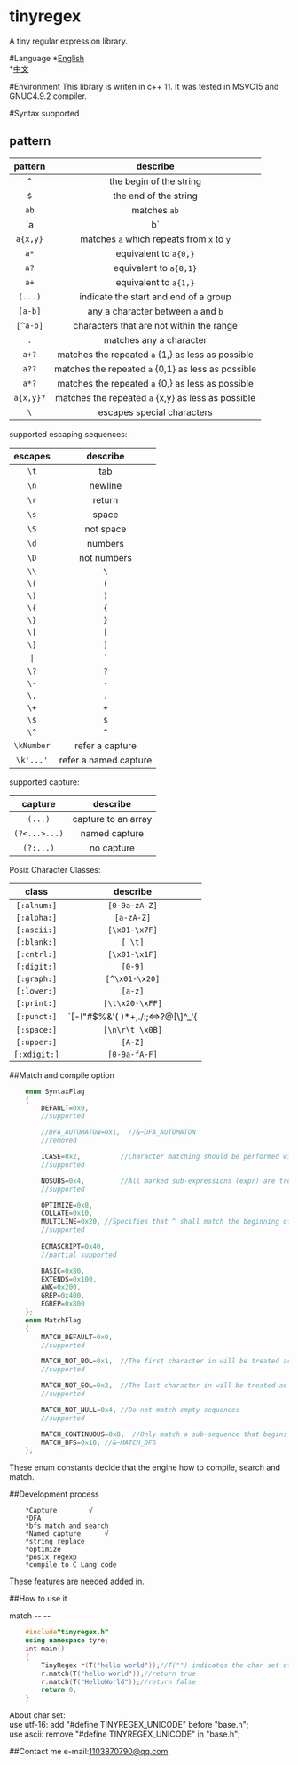 ﻿tinyregex
===
A tiny regular expression library.

#Language
*[English](https://github.com/jstzwj/TinyRegex/blob/master/doc/readme_en.md) </br>
*[中文](https://github.com/jstzwj/TinyRegex/blob/master/doc/readme_zh.md)

#Environment
This library is writen in c++ 11. It was tested in MSVC15 and GNUC4.9.2 compiler.

#Syntax supported
## pattern
| pattern | describe |
|:-------:|:--------:|
|   `^`   | the begin of the string | 
|   `$`   | the end of the string | 
|  `ab`   | matches `ab` |
| `a|b`   | `a` or `b` |
|  `a{x,y}`   | matches `a` which repeats from `x` to `y`|
|  `a*`   | equivalent to `a{0,}` |
|  `a?`   | equivalent to `a{0,1}` |
|  `a+`   | equivalent to `a{1,}` |
|  `(...)`| indicate the start and end of a group|
|  `[a-b]`| any a character between `a` and `b` |
|  `[^a-b]`| characters that are not within the range |
|  `.`    | matches any a character |
|   `a+?` | matches the repeated `a` {1,} as less as possible|
|   `a??` | matches the repeated `a` {0,1} as less as possible|
|   `a*?` | matches the repeated `a` {0,} as less as possible|
|   `a{x,y}?` | matches the repeated `a` {x,y} as less as possible|
|  `\`    | escapes special characters|

supported escaping sequences:

| escapes | describe |
|:-------:|:--------:|
|   `\t`  |  tab |
|   `\n`  | newline |
|   `\r`  | return |
|   `\s`  |  space |
|   `\S`  |  not space|
|   `\d`  |  numbers   |
|   `\D`  |  not numbers |
|   `\\`  |  `\`   |
|   `\(`  |  `(`   |
|   `\)`  |  `)`   |
|   `\{`  |  `{`   |
|   `\}`  |  `}`   |
| `\[`    |   `[`  |
| `\]`    |   `]`  |
|   `\|`  |  `|`   |
|   `\?`  |  `?`   |
|  `\-`   |   `-`  |
|  `\.`   |   `.`  |
|   `\+`  |   `+`  |
|   `\$`  |   `$`  |
|   `\^`  |   `^`  |
|   `\kNumber`  |  refer a capture |
|   `\k'...'`  |  refer a named capture |


supported capture:

| capture | describe |
|:-------:|:--------:|
|  `(...)`  |  capture to an array |
|  `(?<...>...)` | named capture |
|  `(?:...)` | no capture |

Posix Character Classes:

| class | describe |
|:-------:|:--------:|
|  `[:alnum:]`  |  `[0-9a-zA-Z]` |
|  `[:alpha:]` | `[a-zA-Z]` |
|  `[:ascii:]` | `[\x01-\x7F]` |
|  `[:blank:]`  |  `[ \t]` |
|  `[:cntrl:]` | `[\x01-\x1F]` |
|  `[:digit:]` | `[0-9]` |
|  `[:graph:]`  |  `[^\x01-\x20]` |
|  `[:lower:]` | `[a-z]` |
|  `[:print:]` | `[\t\x20-\xFF]` |
|  `[:punct:]`  |  `[-!"#$%&'( )*+,./:;<=>?@[\\\]^_'{|}~]` |
|  `[:space:]` | `[\n\r\t \x0B]` |
|  `[:upper:]` | `[A-Z]` |
|  `[:xdigit:]`  |  `[0-9a-fA-F]` |


##Match and compile option

```cpp
    enum SyntaxFlag
    {
        DEFAULT=0x0,        
        //supported

        //DFA_AUTOMATON=0x1,  //&~DFA_AUTOMATON
        //removed

        ICASE=0x2,          //Character matching should be performed without regard to case. 
        //supported

        NOSUBS=0x4,         //All marked sub-expressions (expr) are treated as non-marking sub-expressions 
        //supported

        OPTIMIZE=0x8,
        COLLATE=0x10,
        MULTILINE=0x20,	//Specifies that ^ shall match the beginning of a line and $ shall match the end of a line.
        //supported
	
        ECMASCRIPT=0x40,
        //partial supported

        BASIC=0x80,
        EXTENDS=0x100,
        AWK=0x200,
        GREP=0x400,
        EGREP=0x800
    };
    enum MatchFlag
    {
        MATCH_DEFAULT=0x0,
        //supported

        MATCH_NOT_BOL=0x1,  //The first character in will be treated as if it is not at the beginning of a line
        //supported

        MATCH_NOT_EOL=0x2,  //The last character in will be treated as if it is not at the end of a line 
        //supported

        MATCH_NOT_NULL=0x4, //Do not match empty sequences
        //supported

        MATCH_CONTINUOUS=0x8,  //Only match a sub-sequence that begins at first
        MATCH_BFS=0x10, //&~MATCH_DFS
    };
 ```

 These enum constants decide that the engine how to compile, search and match.
 



##Development process
 
		*Capture		√
		*DFA
		*bfs match and search
		*Named capture		√
		*string replace
		*optimize
		*posix regexp
		*compile to C Lang code

 These features are needed added in.


##How to use it

match -- --
```cpp
	#include"tinyregex.h"
	using namespace tyre;
	int main()
	{
		TinyRegex r(T("hello world"));//T("") indicates the char set of tinyregex
		r.match(T("hello world"));//return true
		r.match(T("HelloWorld"));//return false
		return 0;
	}

```



About char set:</br>
use utf-16: add "#define TINYREGEX_UNICODE" before "base.h";</br>
use ascii: remove "#define TINYREGEX_UNICODE" in "base.h";</br>

##Contact me
e-mail:1103870790@qq.com

